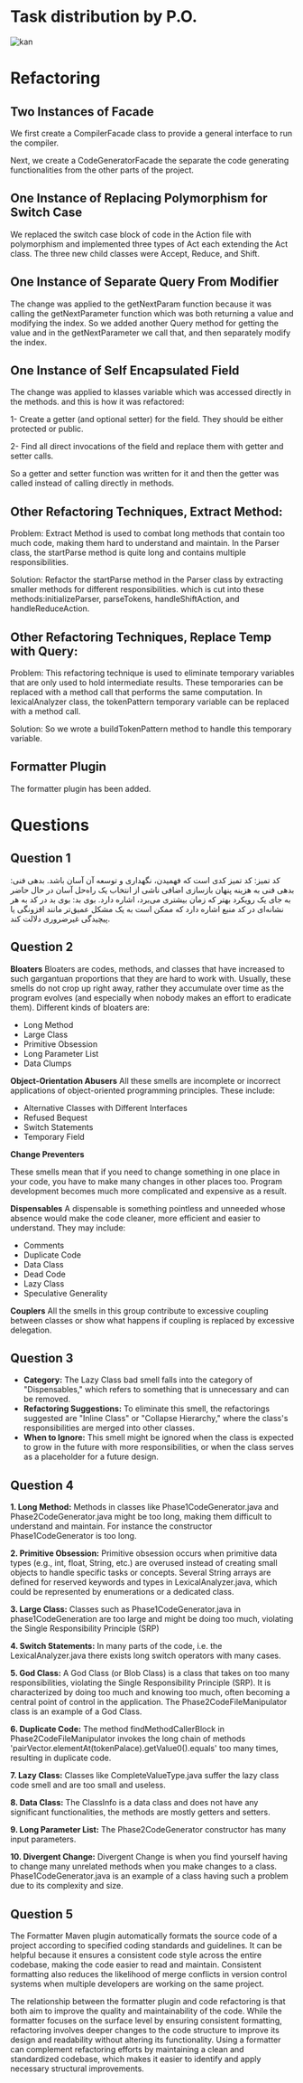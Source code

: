 # Task distribution by P.O.

![kan](https://github.com/kiarashk8128/SWLab-HW8/assets/82291200/c3419927-7421-4255-8383-370ac969a288)


# Refactoring

## Two Instances of Facade

We first create a CompilerFacade class to provide a general interface to run the compiler.

Next, we create a CodeGeneratorFacade the separate the code generating functionalities from the other parts of the project.

## One Instance of Replacing Polymorphism for Switch Case

We replaced the switch case block of code in the Action file with polymorphism and implemented three types of Act each extending the Act class. The three new child classes were Accept, Reduce, and Shift.

## One Instance of Separate Query From Modifier

The change was applied to the getNextParam function because it was calling the getNextParameter function which was both returning a value and modifying the index.
So we added another Query method for getting the value and in the getNextParameter we call that, and then separately modify the index.

## One Instance of Self Encapsulated Field


The change was applied to klasses variable which was accessed directly in the methods. and this is how it was refactored:

1- Create a getter (and optional setter) for the field. They should be either protected or public.

2- Find all direct invocations of the field and replace them with getter and setter calls.

So a getter and setter function was written for it and then the getter was called instead of calling directly in methods.

## Other Refactoring Techniques, Extract Method:

Problem:
Extract Method is used to combat long methods that contain too much code, making them hard to understand and maintain. In the Parser class, the startParse method is quite long and contains multiple responsibilities.

Solution:
Refactor the startParse method in the Parser class by extracting smaller methods for different responsibilities. which is cut into these methods:initializeParser, parseTokens, handleShiftAction, and handleReduceAction.

## Other Refactoring Techniques, Replace Temp with Query:


Problem:
This refactoring technique is used to eliminate temporary variables that are only used to hold intermediate results. These temporaries can be replaced with a method call that performs the same computation.
In lexicalAnalyzer class, the tokenPattern temporary variable can be replaced with a method call.


Solution:
So we wrote a buildTokenPattern method to handle this temporary variable.


## Formatter Plugin

The formatter plugin has been added.

# Questions

## Question 1

کد تمیز: کد تمیز کدی است که فهمیدن، نگهداری و توسعه آن آسان باشد.
بدهی فنی: بدهی فنی به هزینه پنهان بازسازی اضافی ناشی از انتخاب یک راه‌حل آسان در حال حاضر به جای یک رویکرد بهتر که زمان بیشتری می‌برد، اشاره دارد.
بوی بد: بوی بد در کد به هر نشانه‌ای در کد منبع اشاره دارد که ممکن است به یک مشکل عمیق‌تر مانند افزونگی یا پیچیدگی غیرضروری دلالت کند.

## Question 2


**Bloaters**
Bloaters are codes, methods, and classes that have increased to such gargantuan proportions that they are hard to work with. Usually, these smells do not crop up right away, rather they accumulate over time as the program evolves (and especially when nobody makes an effort to eradicate them). Different kinds of bloaters are:

- Long Method
- Large Class
- Primitive Obsession
- Long Parameter List
- Data Clumps


**Object-Orientation Abusers**
All these smells are incomplete or incorrect applications of object-oriented programming principles. These include:

- Alternative Classes with Different Interfaces
- Refused Bequest
- Switch Statements
- Temporary Field


**Change Preventers**

These smells mean that if you need to change something in one place in your code, you have to make many changes in other places too. Program development becomes much more complicated and expensive as a result.


**Dispensables**
A dispensable is something pointless and unneeded whose absence would make the code cleaner, more efficient and easier to understand. They may include:

- Comments
- Duplicate Code
- Data Class
- Dead Code
- Lazy Class
- Speculative Generality


**Couplers**
All the smells in this group contribute to excessive coupling between classes or show what happens if coupling is replaced by excessive delegation.

## Question 3

- **Category:** The Lazy Class bad smell falls into the category of "Dispensables," which refers to something that is unnecessary and can be removed.
- **Refactoring Suggestions:** To eliminate this smell, the refactorings suggested are "Inline Class" or "Collapse Hierarchy," where the class's responsibilities are merged into other classes.
- **When to Ignore:** This smell might be ignored when the class is expected to grow in the future with more responsibilities, or when the class serves as a placeholder for a future design.

## Question 4

**1. Long Method:**
Methods in classes like Phase1CodeGenerator.java and Phase2CodeGenerator.java might be too long, making them difficult to understand and maintain. For instance the constructor Phase1CodeGenerator is too long.

**2. Primitive Obsession:**
Primitive obsession occurs when primitive data types (e.g., int, float, String, etc.) are overused instead of creating small objects to handle specific tasks or concepts. Several String arrays are defined for reserved keywords and types in LexicalAnalyzer.java, which could be represented by enumerations or a dedicated class.


**3. Large Class:**
Classes such as Phase1CodeGenerator.java in phase1CodeGeneration are too large and might be doing too much, violating the Single Responsibility Principle (SRP)

**4. Switch Statements:**
In many parts of the code, i.e. the LexicalAnalyzer.java there exists long switch operators with many cases.

**5. God Class:**
A God Class (or Blob Class) is a class that takes on too many responsibilities, violating the Single Responsibility Principle (SRP). It is characterized by doing too much and knowing too much, often becoming a central point of control in the application. The Phase2CodeFileManipulator class is an example of a God Class.

**6. Duplicate Code:**
The method findMethodCallerBlock in Phase2CodeFileManipulator invokes the long chain of methods 'pairVector.elementAt(tokenPalace).getValue0().equals' too many times, resulting in duplicate code.

**7. Lazy Class:**
Classes like CompleteValueType.java suffer the lazy class code smell and are too small and useless.

**8. Data Class:**
The ClassInfo is a data class and does not have any significant functionalities, the methods are mostly getters and setters.

**9. Long Parameter List:**
The Phase2CodeGenerator constructor has many input parameters.

**10. Divergent Change:**
Divergent Change is when you find yourself having to change many unrelated methods when you make changes to a class. Phase1CodeGenerator.java is an example of a class having such a problem due to its complexity and size.


## Question 5

The Formatter Maven plugin automatically formats the source code of a project according to specified coding standards and guidelines. It can be helpful because it ensures a consistent code style across the entire codebase, making the code easier to read and maintain. Consistent formatting also reduces the likelihood of merge conflicts in version control systems when multiple developers are working on the same project.

The relationship between the formatter plugin and code refactoring is that both aim to improve the quality and maintainability of the code. While the formatter focuses on the surface level by ensuring consistent formatting, refactoring involves deeper changes to the code structure to improve its design and readability without altering its functionality. Using a formatter can complement refactoring efforts by maintaining a clean and standardized codebase, which makes it easier to identify and apply necessary structural improvements.
